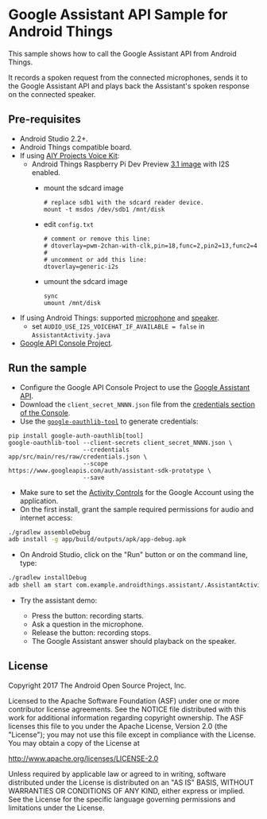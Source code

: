 # Google Assistant API Sample for Android Things

This sample shows how to call the Google Assistant API from Android Things.

It records a spoken request from the connected microphones, sends it to the Google Assistant API and plays back the Assistant's spoken response on the connected speaker.

## Pre-requisites

- Android Studio 2.2+.
- Android Things compatible board.
- If using [AIY Projects Voice Kit][voice-kit]:
    - Android Things Raspberry Pi Dev Preview [3.1 image][dev-preview-download] with I2S enabled.
        - mount the sdcard image

              # replace sdb1 with the sdcard reader device.
              mount -t msdos /dev/sdb1 /mnt/disk

        - edit `config.txt`

              # comment or remove this line:
              # dtoverlay=pwm-2chan-with-clk,pin=18,func=2,pin2=13,func2=4
              #
              # uncomment or add this line:
              dtoverlay=generic-i2s

        - umount the sdcard image

              sync
              umount /mnt/disk
- If using Android Things: supported [microphone][mic] and [speaker][speaker].
    - set `AUDIO_USE_I2S_VOICEHAT_IF_AVAILABLE = false` in `AssistantActivity.java`
- [Google API Console Project][console].

## Run the sample

- Configure the Google API Console Project to use the [Google Assistant API][google-assistant-api-config].
- Download the `client_secret_NNNN.json` file from the [credentials section of the Console][console-credentials].
- Use the [`google-oauthlib-tool`][google-oauthlib-tool] to generate credentials:
```
pip install google-auth-oauthlib[tool]
google-oauthlib-tool --client-secrets client_secret_NNNN.json \
                     --credentials app/src/main/res/raw/credentials.json \
                     --scope https://www.googleapis.com/auth/assistant-sdk-prototype \
                     --save
```
- Make sure to set the [Activity Controls][set-activity-controls] for the Google Account using the application.
- On the first install, grant the sample required permissions for audio and internet access:
```bash
./gradlew assembleDebug
adb install -g app/build/outputs/apk/app-debug.apk
```
- On Android Studio, click on the "Run" button or on the command line, type:
```bash
./gradlew installDebug
adb shell am start com.example.androidthings.assistant/.AssistantActivity
```
- Try the assistant demo:

  - Press the button: recording starts.
  - Ask a question in the microphone.
  - Release the button: recording stops.
  - The Google Assistant answer should playback on the speaker.

## License

Copyright 2017 The Android Open Source Project, Inc.

Licensed to the Apache Software Foundation (ASF) under one or more contributor
license agreements.  See the NOTICE file distributed with this work for
additional information regarding copyright ownership.  The ASF licenses this
file to you under the Apache License, Version 2.0 (the "License"); you may not
use this file except in compliance with the License.  You may obtain a copy of
the License at

  http://www.apache.org/licenses/LICENSE-2.0

Unless required by applicable law or agreed to in writing, software
distributed under the License is distributed on an "AS IS" BASIS, WITHOUT
WARRANTIES OR CONDITIONS OF ANY KIND, either express or implied.  See the
License for the specific language governing permissions and limitations under
the License.

[voice-kit]: https://aiyprojects.withgoogle.com/voice/
[console]: https://console.developers.google.com
[google-assistant-api-config]: https://developers.google.com/assistant/sdk/prototype/getting-started-other-platforms/config-dev-project-and-account
[console-credentials]: https://console.developers.google.com/apis/credentials
[google-oauthlib-tool]: https://github.com/GoogleCloudPlatform/google-auth-library-python-oauthlib
[dev-preview-download]: https://dl.google.com/dl/androidthings/rpi3/devpreview/3.1/androidthings_rpi3_devpreview_3_1.zip
[set-activity-controls]: https://developers.google.com/assistant/sdk/prototype/getting-started-other-platforms/config-dev-project-and-account#set-activity-controls
[mic]: https://www.adafruit.com/product/3367
[speaker]: https://www.adafruit.com/product/3369
